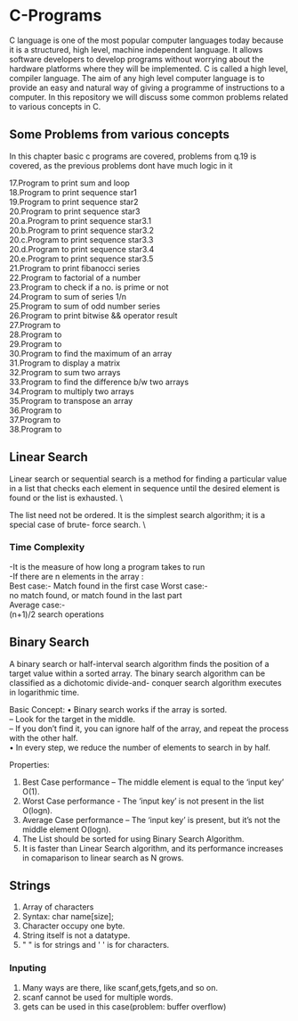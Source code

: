 # C-Programs
C language is one of the most popular computer languages today because it is a structured, high level, machine independent language. It allows software developers to develop programs without worrying about the hardware platforms where they will be implemented. C is called a high level, compiler language. The aim of any high level computer language is to provide an easy and natural way of giving a programme of instructions to a computer. In this repository we will discuss some common problems related to various concepts in C.


## Some Problems from various concepts

In this chapter basic c programs are covered, problems from q.19 is covered, as the previous problems dont have much logic in it

17.Program to print sum and loop \
18.Program to print sequence star1 \
19.Program to print sequence star2 \
20.Program to print sequence star3 \
20.a.Program to print sequence star3.1 \
20.b.Program to print sequence star3.2 \
20.c.Program to print sequence star3.3 \
20.d.Program to print sequence star3.4 \
20.e.Program to print sequence star3.5 \
21.Program to print fibanocci series \
22.Program to factorial of a number \
23.Program to check if a no. is prime or not \
24.Program to sum of series 1/n \
25.Program to sum of odd number series \
26.Program to print bitwise && operator result \
27.Program to  \
28.Program to  \
29.Program to  \
30.Program to find the maximum of an array \
31.Program to display a matrix \
32.Program to sum two arrays \
33.Program to find the difference b/w two arrays \
34.Program to multiply two arrays \
35.Program to transpose an array \
36.Program to  \
37.Program to  \
38.Program to  

## Linear Search

Linear search or sequential search is a method for finding a particular value in a list that
checks each element in sequence until the desired element is found or the list is exhausted. \


The list need not be ordered. It is the simplest search algorithm; it is a special case of brute-
force search. \

### Time Complexity

-It is the measure of how long a program takes to run \
-If there are n elements in the array : \
Best case:-
Match found in the first case
Worst case:- \
no match found, or match found in the last part \
Average case:- \
(n+1)/2 search operations 

## Binary Search 

A binary search or half-interval search algorithm finds the position of a target value within a sorted array. The binary search algorithm can be classified as a dichotomic divide-and-
conquer search algorithm executes in logarithmic time.

Basic Concept: 
• Binary search works if the array is sorted.\
– Look for the target in the middle. \
– If you don’t find it, you can ignore half of the array, and repeat the process with the other half. \
• In every step, we reduce the number of elements to search in by half.

Properties:
1. Best Case performance – The middle element is equal to the ‘input key’ O(1).
2. Worst Case performance - The ‘input key’ is not present in the list O(logn).
3. Average Case performance – The ‘input key’ is present, but it’s not the middle element
O(logn).
4. The List should be sorted for using Binary Search Algorithm.
5. It is faster than Linear Search algorithm, and its performance increases in comaparison to
linear search as N grows.

## Strings

1. Array of characters
2. Syntax: char name[size];
3. Character occupy one byte.
4. String itself is not a datatype.
5. " " is for strings and ' ' is for characters.

### Inputing

1. Many ways are there, like scanf,gets,fgets,and so on.
2. scanf cannot be used for multiple words.
3. gets can be used in this case(problem: buffer overflow)

